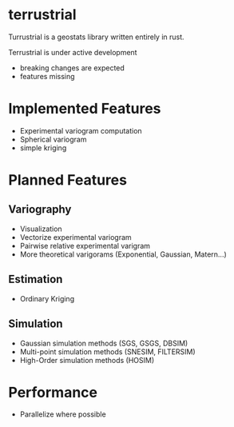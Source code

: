 # terrustrial
Turrustrial is a geostats library written entirely in rust.

Terrustrial is under active development 
- breaking changes are expected
- features missing

# Implemented Features
- Experimental variogram computation
- Spherical variogram
- simple kriging

 # Planned Features
 ## Variography
 - Visualization
 - Vectorize experimental variogram
 - Pairwise relative experimental varigram
 - More theoretical varigorams (Exponential, Gaussian, Matern...)
   
 ## Estimation
 - Ordinary Kriging
   
 ## Simulation
 - Gaussian simulation methods (SGS, GSGS, DBSIM)
 - Multi-point simulation methods (SNESIM, FILTERSIM)
 - High-Order simulation methods (HOSIM)

# Performance
- Parallelize where possible
